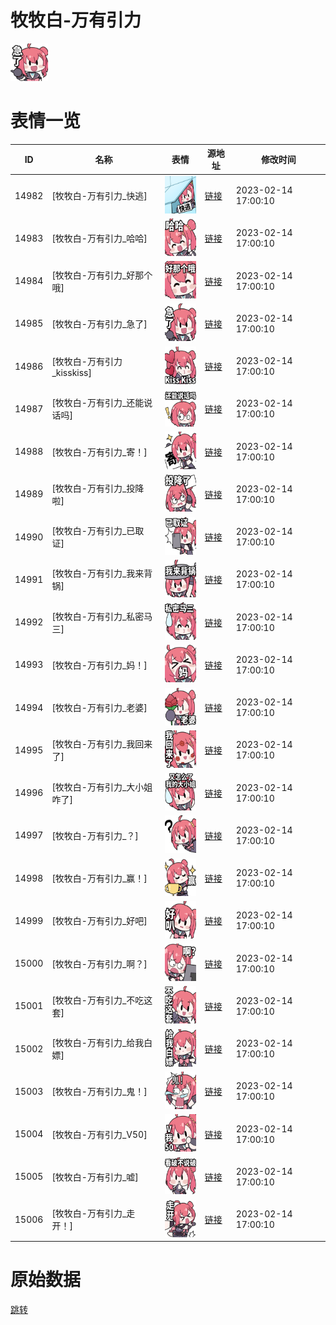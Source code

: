 # 牧牧白-万有引力

<img src="./cover.png" height="60" alt="cover" />

# 表情一览

|ID|名称|表情|源地址|修改时间|
|----|----|----|----|----|
|14982|[牧牧白-万有引力_快逃]|<img src="./pic/014982_%5B牧牧白-万有引力_快逃%5D.png" height="60" alt="快逃"/>|[链接](https://i0.hdslb.com/bfs/garb/7cbba4d93b9bad0120583e758cbc37884eaabefe.png)|2023-02-14 17:00:10|
|14983|[牧牧白-万有引力_哈哈]|<img src="./pic/014983_%5B牧牧白-万有引力_哈哈%5D.png" height="60" alt="哈哈"/>|[链接](https://i0.hdslb.com/bfs/garb/9516cf5b08987d243d9400f22d7f3ab6ae9488f1.png)|2023-02-14 17:00:10|
|14984|[牧牧白-万有引力_好那个哦]|<img src="./pic/014984_%5B牧牧白-万有引力_好那个哦%5D.png" height="60" alt="好那个哦"/>|[链接](https://i0.hdslb.com/bfs/garb/df6f880c840afbccbf29a5b41d98c6c866f67df5.png)|2023-02-14 17:00:10|
|14985|[牧牧白-万有引力_急了]|<img src="./pic/014985_%5B牧牧白-万有引力_急了%5D.png" height="60" alt="急了"/>|[链接](https://i0.hdslb.com/bfs/garb/d1ce92e7cd95fc5632b42fe0ccd023c87500a078.png)|2023-02-14 17:00:10|
|14986|[牧牧白-万有引力_kisskiss]|<img src="./pic/014986_%5B牧牧白-万有引力_kisskiss%5D.png" height="60" alt="kisskiss"/>|[链接](https://i0.hdslb.com/bfs/garb/d89b59bdb80288b3a5afcdf38a234f8d74d34e51.png)|2023-02-14 17:00:10|
|14987|[牧牧白-万有引力_还能说话吗]|<img src="./pic/014987_%5B牧牧白-万有引力_还能说话吗%5D.png" height="60" alt="还能说话吗"/>|[链接](https://i0.hdslb.com/bfs/garb/e53c40aa6d0d14aba25d6df7e9a3b443a3f00e91.png)|2023-02-14 17:00:10|
|14988|[牧牧白-万有引力_寄！]|<img src="./pic/014988_%5B牧牧白-万有引力_寄！%5D.png" height="60" alt="寄！"/>|[链接](https://i0.hdslb.com/bfs/garb/27e481b43d8ab6e4fc8ee3359a23b2d872b8679a.png)|2023-02-14 17:00:10|
|14989|[牧牧白-万有引力_投降啦]|<img src="./pic/014989_%5B牧牧白-万有引力_投降啦%5D.png" height="60" alt="投降啦"/>|[链接](https://i0.hdslb.com/bfs/garb/b39e96c9803dce1fb3fa60e5a4344b6045f93ab9.png)|2023-02-14 17:00:10|
|14990|[牧牧白-万有引力_已取证]|<img src="./pic/014990_%5B牧牧白-万有引力_已取证%5D.png" height="60" alt="已取证"/>|[链接](https://i0.hdslb.com/bfs/garb/faae8dcec5fe6957ead48dc8a35a630cb6565d34.png)|2023-02-14 17:00:10|
|14991|[牧牧白-万有引力_我来背锅]|<img src="./pic/014991_%5B牧牧白-万有引力_我来背锅%5D.png" height="60" alt="我来背锅"/>|[链接](https://i0.hdslb.com/bfs/garb/f1b00212df9002d93c0658d04f8e8bdfcda6e10a.png)|2023-02-14 17:00:10|
|14992|[牧牧白-万有引力_私密马三]|<img src="./pic/014992_%5B牧牧白-万有引力_私密马三%5D.png" height="60" alt="私密马三"/>|[链接](https://i0.hdslb.com/bfs/garb/1415c7d48a1a98c41e527f2f327e18da4243fc7a.png)|2023-02-14 17:00:10|
|14993|[牧牧白-万有引力_妈！]|<img src="./pic/014993_%5B牧牧白-万有引力_妈！%5D.png" height="60" alt="妈！"/>|[链接](https://i0.hdslb.com/bfs/garb/0bd9dab790a81866166093a846cc6491b0e5edfd.png)|2023-02-14 17:00:10|
|14994|[牧牧白-万有引力_老婆]|<img src="./pic/014994_%5B牧牧白-万有引力_老婆%5D.png" height="60" alt="老婆"/>|[链接](https://i0.hdslb.com/bfs/garb/c5f0bc359d862c1a3eec8cdbff1fa636c9757319.png)|2023-02-14 17:00:10|
|14995|[牧牧白-万有引力_我回来了]|<img src="./pic/014995_%5B牧牧白-万有引力_我回来了%5D.png" height="60" alt="我回来了"/>|[链接](https://i0.hdslb.com/bfs/garb/18005aa43b8fc068a548a2d6f314075240ae82a0.png)|2023-02-14 17:00:10|
|14996|[牧牧白-万有引力_大小姐咋了]|<img src="./pic/014996_%5B牧牧白-万有引力_大小姐咋了%5D.png" height="60" alt="大小姐咋了"/>|[链接](https://i0.hdslb.com/bfs/garb/9496b94d59dd6dc9c718c18581daa1770cfc7347.png)|2023-02-14 17:00:10|
|14997|[牧牧白-万有引力_？]|<img src="./pic/014997_%5B牧牧白-万有引力_？%5D.png" height="60" alt="？"/>|[链接](https://i0.hdslb.com/bfs/garb/9489169aa55ae0662caddd55d9d38785bdf17bb6.png)|2023-02-14 17:00:10|
|14998|[牧牧白-万有引力_赢！]|<img src="./pic/014998_%5B牧牧白-万有引力_赢！%5D.png" height="60" alt="赢！"/>|[链接](https://i0.hdslb.com/bfs/garb/0165ec055406a15807415b2d26b1ede6e8844d4f.png)|2023-02-14 17:00:10|
|14999|[牧牧白-万有引力_好吧]|<img src="./pic/014999_%5B牧牧白-万有引力_好吧%5D.png" height="60" alt="好吧"/>|[链接](https://i0.hdslb.com/bfs/garb/732c06e6e01a7856caf8162fa44bdc4a20cff9b7.png)|2023-02-14 17:00:10|
|15000|[牧牧白-万有引力_啊？]|<img src="./pic/015000_%5B牧牧白-万有引力_啊？%5D.png" height="60" alt="啊？"/>|[链接](https://i0.hdslb.com/bfs/garb/a97b0e384816515d90c4762ea7a4a9801b13aeb3.png)|2023-02-14 17:00:10|
|15001|[牧牧白-万有引力_不吃这套]|<img src="./pic/015001_%5B牧牧白-万有引力_不吃这套%5D.png" height="60" alt="不吃这套"/>|[链接](https://i0.hdslb.com/bfs/garb/f20d2420606d11574401c73629690d06ec09407a.png)|2023-02-14 17:00:10|
|15002|[牧牧白-万有引力_给我白嫖]|<img src="./pic/015002_%5B牧牧白-万有引力_给我白嫖%5D.png" height="60" alt="给我白嫖"/>|[链接](https://i0.hdslb.com/bfs/garb/4ff8cdbfe0c345a1a8ad85e9c5735f80cc6a9e86.png)|2023-02-14 17:00:10|
|15003|[牧牧白-万有引力_鬼！]|<img src="./pic/015003_%5B牧牧白-万有引力_鬼！%5D.png" height="60" alt="鬼！"/>|[链接](https://i0.hdslb.com/bfs/garb/1daee06f454908ad9f1ba5a3ced761e5c926a601.png)|2023-02-14 17:00:10|
|15004|[牧牧白-万有引力_V50]|<img src="./pic/015004_%5B牧牧白-万有引力_V50%5D.png" height="60" alt="V50"/>|[链接](https://i0.hdslb.com/bfs/garb/319f1d4d3e0ff89e94363972115638014b3cd82b.png)|2023-02-14 17:00:10|
|15005|[牧牧白-万有引力_嘘]|<img src="./pic/015005_%5B牧牧白-万有引力_嘘%5D.png" height="60" alt="嘘"/>|[链接](https://i0.hdslb.com/bfs/garb/d012fee51bafa073bc89744cd7f1bf50a9125ed4.png)|2023-02-14 17:00:10|
|15006|[牧牧白-万有引力_走开！]|<img src="./pic/015006_%5B牧牧白-万有引力_走开！%5D.png" height="60" alt="走开！"/>|[链接](https://i0.hdslb.com/bfs/garb/3e8d5639c5fccee270795efec899fda370f7b528.png)|2023-02-14 17:00:10|

# 原始数据

[跳转](./raw.json)

